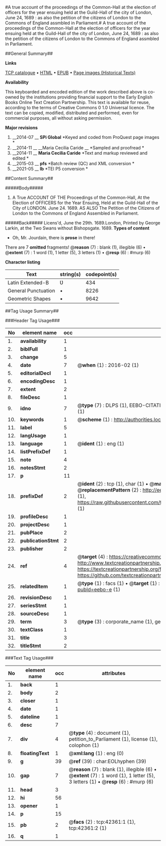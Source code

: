 #A true account of the proceedings of the Common-Hall at the election of officers for the year ensuing held at the Guild-Hall of the city of London, June 24, 1689 : as also the petition of the citizens of London to the Commons of England assmbled in Parliament.#
A true account of the proceedings of the Common-Hall at the election of officers for the year ensuing held at the Guild-Hall of the city of London, June 24, 1689 : as also the petition of the citizens of London to the Commons of England assmbled in Parliament.

##General Summary##

**Links**

[TCP catalogue](http://www.ota.ox.ac.uk/tcp/)  • 
[HTML](http://tei.it.ox.ac.uk/tcp/Texts-HTML/free/A63/A63340.html)  • 
[EPUB](http://tei.it.ox.ac.uk/tcp/Texts-EPUB/free/A63/A63340.epub) • 
[Page images (Historical Texts)](https://historicaltexts.jisc.ac.uk/eebo-9061885e)

**Availability**

This keyboarded and encoded edition of the work described above is co-owned by the
    institutions providing financial support to the Early English Books Online Text Creation
    Partnership. This text is available for reuse, according to the terms of  Creative Commons 0 1.0 Universal
    licence. The text can be copied, modified, distributed and performed, even for commercial
    purposes, all without asking permission.

**Major revisions**

1. __2014-07 __ __SPi Global__ *Keyed and coded from ProQuest page images *
1. __2014-11 __ __Maria Cecilia Caride __ *Sampled and proofread *
1. __2014-11 __ __Maria Cecilia Caride__ *Text and markup reviewed and edited *
1. __2015-03 __ __pfs__ *Batch review (QC) and XML conversion *
1. __2021-05 __ __lb__ *TEI P5 conversion *

##Content Summary##

#####Body#####

1. A True ACCOUNT OF THE Proceedings of the Common-Hall, At the Election of OFFICERS for the Year Ensuing, Held at the Guild-Hall of the City of LONDON. June 24. 1689. AS ALSO The Petition of the Citizens of London to the Commons of England Assembled in Parliament.

#####Back#####
Licens'd, June the 29th. 1689.London, Printed by George Larkin, at the Two Swans without Bishopsgate. 1689.
**Types of content**

  * Oh, Mr. Jourdain, there is **prose** in there!

There are 7 **omitted** fragments! 
 @__reason__ (7) : blank (1), illegible (6)  •  @__extent__ (7) : 1 word (1), 1 letter (5), 3 letters (1)  •  @__resp__ (6) : #murp (6)

**Character listing**


|Text|string(s)|codepoint(s)|
|---|---|---|
|Latin Extended-B|Ʋ|434|
|General Punctuation|•|8226|
|Geometric Shapes|▪|9642|

##Tag Usage Summary##

###Header Tag Usage###

|No|element name|occ|attributes|
|---|---|---|---|
|1.|__availability__|1||
|2.|__biblFull__|1||
|3.|__change__|5||
|4.|__date__|7| @__when__ (1) : 2016-02 (1)|
|5.|__editorialDecl__|1||
|6.|__encodingDesc__|1||
|7.|__extent__|2||
|8.|__fileDesc__|1||
|9.|__idno__|7| @__type__ (7) : DLPS (1), EEBO-CITATION (1), VID (1), EEBO-PROQUEST (1), STC (2), OCLC (1)|
|10.|__keywords__|1| @__scheme__ (1) : http://authorities.loc.gov/ (1)|
|11.|__label__|5||
|12.|__langUsage__|1||
|13.|__language__|1| @__ident__ (1) : eng (1)|
|14.|__listPrefixDef__|1||
|15.|__note__|4||
|16.|__notesStmt__|2||
|17.|__p__|11||
|18.|__prefixDef__|2| @__ident__ (2) : tcp (1), char (1)  •  @__matchPattern__ (2) : ([0-9\-]+):([0-9IVX]+) (1), (.+) (1)  •  @__replacementPattern__ (2) : http://eebo.chadwyck.com/downloadtiff?vid=$1&page=$2 (1), https://raw.githubusercontent.com/textcreationpartnership/Texts/master/tcpchars.xml#$1 (1)|
|19.|__profileDesc__|1||
|20.|__projectDesc__|1||
|21.|__pubPlace__|2||
|22.|__publicationStmt__|2||
|23.|__publisher__|2||
|24.|__ref__|4| @__target__ (4) : https://creativecommons.org/publicdomain/zero/1.0/ (1), http://www.textcreationpartnership.org/docs/. (1), https://textcreationpartnership.org/faq/#faq05 (1), https://github.com/textcreationpartnership (1)|
|25.|__relatedItem__|1| @__type__ (1) : facs (1)  •  @__target__ (1) : https://data.historicaltexts.jisc.ac.uk/view?pubId=eebo-e (1)|
|26.|__revisionDesc__|1||
|27.|__seriesStmt__|1||
|28.|__sourceDesc__|1||
|29.|__term__|3| @__type__ (3) : corporate_name (1), geographic_name (2)|
|30.|__textClass__|1||
|31.|__title__|3||
|32.|__titleStmt__|2||


###Text Tag Usage###

|No|element name|occ|attributes|
|---|---|---|---|
|1.|__back__|1||
|2.|__body__|2||
|3.|__closer__|1||
|4.|__date__|1||
|5.|__dateline__|1||
|6.|__desc__|7||
|7.|__div__|4| @__type__ (4) : document (1), petition_to_Parliament (1), license (1), colophon (1)|
|8.|__floatingText__|1| @__xml:lang__ (1) : eng (0)|
|9.|__g__|39| @__ref__ (39) : char:EOLhyphen (39)|
|10.|__gap__|7| @__reason__ (7) : blank (1), illegible (6)  •  @__extent__ (7) : 1 word (1), 1 letter (5), 3 letters (1)  •  @__resp__ (6) : #murp (6)|
|11.|__head__|3||
|12.|__hi__|56||
|13.|__opener__|1||
|14.|__p__|15||
|15.|__pb__|2| @__facs__ (2) : tcp:42361:1 (1), tcp:42361:2 (1)|
|16.|__q__|1||
